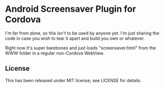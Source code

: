 Android Screensaver Plugin for Cordova
==============================

I'm far from done, so this isn't to be used by anyone yet. I'm just sharing the code in case you wish to tear it apart and build you own or whatever.

Right now it's super barebones and just loads "screensaver.html" from the WWW folder in a regular non-Cordova WebView.

License
-------

This has been released under MIT license; see LICENSE for details.